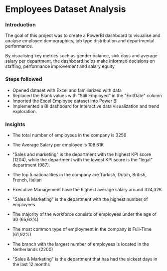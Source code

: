 # Employees Dataset Analysis


### Introduction

The goal of this project was to create a PowerBI dashboard to visualise and analyse employee demographics, job type distribution and departmental performance.

By visualising key metrics such as gender balance, sick days and average salary per department, the dashboard helps make informed decisions on staffing, performance improvement and salary equity


### Steps followed

- Opened dataset with Excel and familiarized with data
- Replaced the Blank values with “Still Employed” in the "ExitDate" column
- Imported the Excel Employee dataset into Power BI
- Implemented a BI dashboard for interactive data visualization and trend exploration.


### Insights

- The total number of employees in the company is 3256

-	The Average Salary per employee is 108.61K

-	"Sales and marketing" is the department with the highest KPI score (1204), while the department with the lowest KPI score is the "legal" department (987).

-	The top 5 nationalities in the company are Turkish, Dutch, British, French, Italian

-	Executive Management have the highest average salary around 324,32K

-	"Sales & Marketing" is the department with the highest number of employees

-	The majority of the workforce consists of employees under the age of 30 (65,63%)

-	The most common type of employment in the company is Full-Time (61,92%)

-	The branch with the largest number of employees is located in the Netherlands (2200)

-	"Sales & Marketing" is the department that has had the sickest days in the last 12 months



 
  
   



